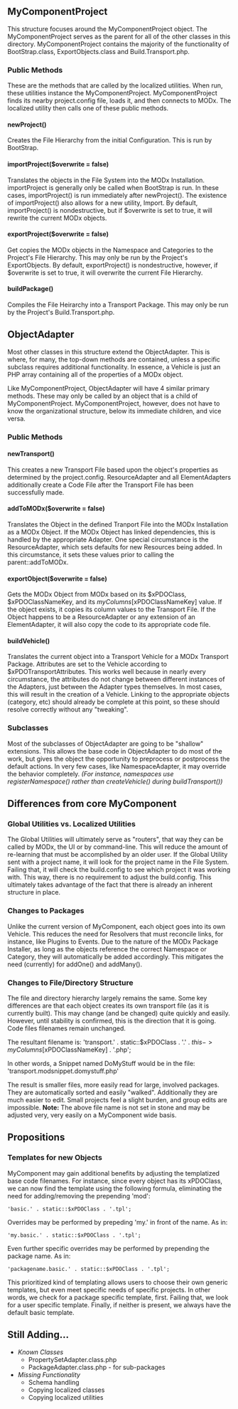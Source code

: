## MyComponentProject

This structure focuses around the MyComponentProject object. The MyComponentProject serves as the parent for all of the other classes in this directory. MyComponentProject contains the majority of the functionality of BootStrap.class, ExportObjects.class and Build.Transport.php.

### Public Methods
These are the methods that are called by the localized utilities. When run, these utilities instance the MyComponentProject. MyComponentProject finds its nearby project.config file, loads it, and then connects to MODx. The localized utility then calls one of these public methods. 

#### newProject()
Creates the File Hierarchy from the initial Configuration. This is run by BootStrap.

#### importProject($overwrite = false)
Translates the objects in the File System into the MODx Installation. importProject is generally only be called when BootStrap is run. In these cases, importProject() is run immediately after newProject(). The existence of importProject() also allows for a new utility, Import. By default, importProject() is nondestructive, but if $overwrite is set to true, it will rewrite the current MODx objects.

#### exportProject($overwrite = false)
Get copies the MODx objects in the Namespace and Categories to the Project's File Hierarchy. This may only be run by the Project's ExportObjects. By default, exportProject() is nondestructive, however, if $overwrite is set to true, it will overwrite the current File Hierarchy.

#### buildPackage() 
Compiles the File Heirarchy into a Transport Package. This may only be run by the Project's Build.Transport.php. 

## ObjectAdapter

Most other classes in this structure extend the ObjectAdapter. This is where, for many, the top-down methods are contained, unless a specific subclass requires additional functionality. In essence, a Vehicle is just an PHP array containing all of the properties of a MODx object.

Like MyComponentProject, ObjectAdapter will have 4 similar primary methods. These may only be called by an object that is a child of MyComponentProject. MyComponentProject, however, does not have to know the organizational structure, below its immediate children, and vice versa. 

### Public Methods

#### newTransport()
This creates a new Transport File based upon the object's properties as determined by the project.config. ResourceAdapter and all ElementAdapters additionally create a Code File after the Transport File has been successfully made.

#### addToMODx($overwrite = false)
Translates the Object in the defined Tranport File into the MODx Installation as a MODx Object. If the MODx Object has linked dependencies, this is handled by the appropriate Adapter. One special circumstance is the ResourceAdapter, which sets defaults for new Resources being added. In this circumstance, it sets these values prior to calling the parent::addToMODx.

#### exportObject($overwrite = false)
Gets the MODx Object from MODx based on its $xPDOClass, $xPDOClassNameKey, and its $myColumns[$xPDOClassNameKey] value. If the object exists, it copies its column values to the Transport File. If the Object happens to be a ResourceAdapter or any extension of an ElementAdapter, it will also copy the code to its appropriate code file.

#### buildVehicle() 
Translates the current object into a Transport Vehicle for a MODx Transport Package. Attributes are set to the Vehicle according to $xPDOTransportAttributes. This works well because in nearly every circumstance, the attributes do not change between different instances of the Adapters, just between the Adapter types themselves. In most cases, this will result in the creation of a Vehicle. Linking to the appropriate objects (category, etc) should already be complete at this point, so these should resolve correctly without any "tweaking".

### Subclasses
Most of the subclasses of ObjectAdapter are going to be "shallow" extensions. This allows the base code in ObjectAdapter to do most of the work, but gives the object the opportunity to preprocess or postprocess the default actions. In very few cases, like NamespaceAdapter, it may override the behavior completely. *(For instance, namespaces use registerNamespace() rather than createVehicle() during buildTransport())*

## Differences from core MyComponent

### Global Utilities vs. Localized Utilities
The Global Utilities will ultimately serve as "routers", that way they can be called by MODx, the UI or by command-line. This will reduce the amount of re-learning that must be accomplished by an older user. If the Global Utility sent with a project name, it will look for the project name in the File System. Failing that, it will check the build.config to see which project it was working with. This way, there is no requirement to adjust the build.config. This ultimately takes advantage of the fact that there is already an inherent structure in place.

### Changes to Packages
Unlike the current version of MyComponent, each object goes into its own Vehicle. This reduces the need for Resolvers that must reconcile links, for instance, like Plugins to Events. Due to the nature of the MODx Package Installer, as long as the objects reference the correct Namespace or Category, they will automatically be added accordingly. This mitigates the need (currently) for addOne() and addMany().

### Changes to File/Directory Structure
The file and directory hierarchy largely remains the same. Some key differences are that each object creates its own transport file (as it is currently built). This may change (and be changed) quite quickly and easily. However, until stability is confirmed, this is the direction that it is going. Code files filenames remain unchanged.

The resultant filename is:
    'transport.' . static::$xPDOClass . '.' . $this->myColumns[$xPDOClassNameKey] . '.php';
    
In other words, a Snippet named DoMyStuff would be in the file:
    'transport.modsnippet.domystuff.php'

The result is smaller files, more easily read for large, involved packages. They are automatically sorted and easily "walked". Additionally they are much easier to edit. Small projects feel a slight burden, and group edits are impossible. **Note:** The above file name is not set in stone and may be adjusted very, very easily on a MyComponent wide basis.

## Propositions

### Templates for new Objects

MyComponent may gain additional benefits by adjusting the templatized base code filenames. For instance, since every object has its xPDOClass, we can now find the template using the following formula, eliminating the need for adding/removing the prepending 'mod':

    'basic.' . static::$xPDOClass . '.tpl';
    
Overrides may be performed by prepeding 'my.' in front of the name. As in:

    'my.basic.' . static::$xPDOClass . '.tpl';
    
Even further specific overrides may be performed by prepending the package name. As in:

    'packagename.basic.' . static::$xPDOClass . '.tpl';

This prioritized kind of templating allows users to choose their own generic templates, but even meet specific needs of specific projects. In other words, we check for a package specific template, first. Failing that, we look for a user specific template. Finally, if neither is present, we always have the default basic template.

## Still Adding...

* *Known Classes*
  * PropertySetAdapter.class.php
  * PackageAdapter.class.php - for sub-packages
* *Missing Functionality*
  * Schema handling
  * Copying localized classes
  * Copying localized utilities